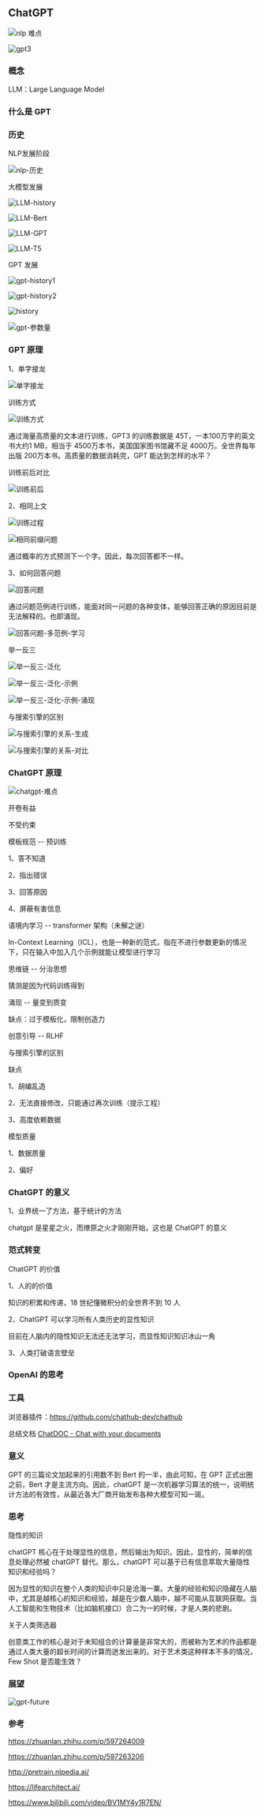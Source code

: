 



## ChatGPT



![nlp 难点](nlp-难点.jpeg)



![gpt3](gpt3.jpeg)



### 概念

LLM：Large Language Model



### 什么是 GPT



### 历史



NLP发展阶段



![nlp-历史](nlp-历史.jpeg)



大模型发展



![LLM-history](LLM-history.jpeg)



![LLM-Bert](LLM-Bert.jpeg)



![LLM-GPT](LLM-gpt.jpeg)

![LLM-T5](LLM-T5.jpeg)





GPT 发展







![gpt-history1](gpt-history1.jpeg)



![gpt-history2](gpt-history2.jpeg)



![history](gpt-history.png)



![gpt-参数量](gpt-参数量.jpeg)



### GPT 原理

1、单字接龙

![单字接龙](单字接龙.jpeg)



训练方式

![训练方式](训练方式.jpeg)

通过海量高质量的文本进行训练，GPT3 的训练数据是 45T，一本100万字的英文书大约1 MB，相当于 4500万本书，美国国家图书馆藏不足 4000万。全世界每年出版 200万本书。高质量的数据消耗完，GPT 能达到怎样的水平？



训练前后对比

![训练前后](训练前后.jpeg)



2、相同上文

![训练过程](训练过程.jpeg)



![相同前缀问题](相同前缀问题.jpeg)

通过概率的方式预测下一个字。因此，每次回答都不一样。



3、如何回答问题

![回答问题](回答问题.jpeg)

通过问题范例进行训练，能面对同一问题的各种变体，能够回答正确的原因目前是无法解释的。也即涌现。



![回答问题-多范例-学习](回答问题-多范例-学习.jpeg)





举一反三

![举一反三-泛化](举一反三-泛化.jpeg)





![举一反三-泛化-示例](举一反三-泛化-示例.jpeg)





![举一反三-泛化-示例-涌现](举一反三-泛化-示例-涌现.jpeg)





与搜索引擎的区别

![与搜索引擎的关系-生成](与搜索引擎的关系-生成.jpeg)



![与搜索引擎的关系-对比](与搜索引擎的关系-对比.jpeg)



### ChatGPT 原理



![chatgpt-难点](chatgpt-难点.jpeg)





开卷有益





不受约束





模板规范 -- 预训练







1、答不知道

2、指出错误

3、回答原因

4、屏蔽有害信息



语境内学习 -- transformer 架构（未解之谜）

In-Context Learning（ICL），也是一种新的范式，指在不进行参数更新的情况下，只在输入中加入几个示例就能让模型进行学习



思维链 -- 分治思想

猜测是因为代码训练得到





涌现 -- 量变到质变



缺点：过于模板化，限制创造力





创意引导 -- RLHF







与搜索引擎的区别





缺点

1、胡编乱造

2、无法直接修改，只能通过再次训练（提示工程）

3、高度依赖数据





模型质量

1、数据质量

2、偏好







### ChatGPT 的意义



1、业界统一了方法，基于统计的方法

chatgpt 是星星之火，而燎原之火才刚刚开始，这也是 ChatGPT 的意义





### 范式转变





ChatGPT 的价值

1、人的的价值 

知识的积累和传递，18 世纪懂微积分的全世界不到 10 人

2、ChatGPT 可以学习所有人类历史的显性知识

目前在人脑内的隐性知识无法还无法学习，而显性知识知识冰山一角

3、人类打破语言壁垒





### OpenAI 的思考









### 工具

浏览器插件：https://github.com/chathub-dev/chathub

总结文档  [ChatDOC - Chat with your documents](https://chatdoc.com/) 

### 意义

GPT 的三篇论文加起来的引用数不到 Bert 的一半，由此可知，在 GPT 正式出圈之前，Bert 才是主流方向。因此，chatGPT 是一次机器学习算法的统一，说明统计方法的有效性，从最近各大厂商开始发布各种大模型可知一斑。



### 思考

隐性的知识

chatGPT 核心在于处理显性的信息，然后输出为知识。因此，显性的，简单的信息处理必然被 chatGPT 替代。那么，chatGPT 可以基于已有信息萃取大量隐性知识和经验吗？

因为显性的知识在整个人类的知识中只是沧海一粟。大量的经验和知识隐藏在人脑中，尤其是越核心的知识和经验，越是在少数人脑中，越不可能从互联网获取。当人工智能和生物技术（比如脑机接口）合二为一的时候，才是人类的悲剧。

关于人类筛选器

创意类工作的核心是对于未知组合的计算量是非常大的，而被称为艺术的作品都是通过人类大量的超长时间的计算而迸发出来的。对于艺术类这种样本不多的情况，Few Shot 是否能生效？



### 展望

![gpt-future](gpt-future.jpeg)





### 参考

https://zhuanlan.zhihu.com/p/597264009

https://zhuanlan.zhihu.com/p/597263206

http://pretrain.nlpedia.ai/

https://lifearchitect.ai/

https://www.bilibili.com/video/BV1MY4y1R7EN/